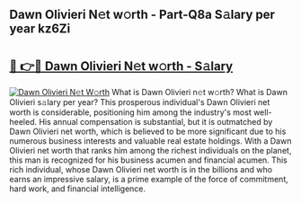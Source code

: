 ## Dawn Olivieri N𝚎t w𝚘rth - Part-Q8a S𝚊lary per year kz6Zi

# <h2><a href="http://gc10a6q.nevu.top/?p=Dawn+Olivieri">🔗 👉🔴 Dawn Olivieri N𝚎t w𝚘rth - S𝚊lary</a></h2>

[![Dawn Olivieri N𝚎t W𝚘rth](https://i.imgur.com/Oavwk0R.jpeg)](http://gc10a6q.nevu.top/?p=Dawn+Olivieri)
What is Dawn Olivieri n𝚎t w𝚘rth? What is Dawn Olivieri s𝚊lary per year?
This prosperous individual's Dawn Olivieri net worth is considerable, positioning him among the industry's most well-heeled. His annual compensation is substantial, but it is outmatched by Dawn Olivieri net worth, which is believed to be more significant due to his numerous business interests and valuable real estate holdings. With a Dawn Olivieri net worth that ranks him among the richest individuals on the planet, this man is recognized for his business acumen and financial acumen. This rich individual, whose Dawn Olivieri net worth is in the billions and who earns an impressive salary, is a prime example of the force of commitment, hard work, and financial intelligence.
